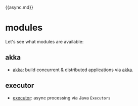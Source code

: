 {{async.md}}

# modules

Let's see what modules are available:

## akka

* [akka](/doc/akka): build concurrent & distributed applications via [akka](http://akka.io/).

## executor

* [executor](/doc/executor): async processing via Java ```Executors```
